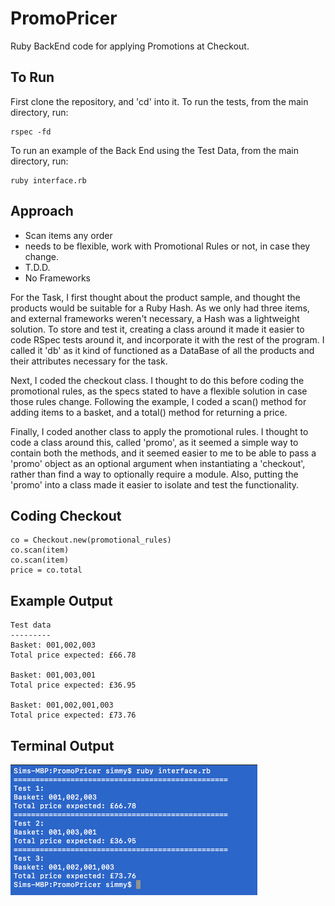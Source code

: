 # PromoPricer
Ruby BackEnd code for applying Promotions at Checkout.
## To Run
First clone the repository, and 'cd' into it.
To run the tests, from the main directory, run:
```
rspec -fd
```
To run an example of the Back End using the Test Data, from the main directory, run:
```
ruby interface.rb
```
## Approach
- Scan items any order
- needs to be flexible, work with Promotional Rules or not, in case they change.
- T.D.D.
- No Frameworks

For the Task, I first thought about the product sample, and thought the products would be suitable for a Ruby Hash. As we only had three items, and external frameworks weren't necessary, a Hash was a lightweight solution. To store and test it, creating a class around it made it easier to code RSpec tests around it, and incorporate it with the rest of the program. I called it 'db' as it kind of functioned as a DataBase of all the products and their attributes necessary for the task.

Next, I coded the checkout class. I thought to do this before coding the promotional rules, as the specs stated to have a flexible solution in case those rules change. Following the example, I coded a scan() method for adding items to a basket, and a total() method for returning a price.

Finally, I coded another class to apply the promotional rules. I thought to code a class around this, called 'promo', as it seemed a simple way to contain both the methods, and it seemed easier to me to be able to pass a 'promo' object as an optional argument when instantiating a 'checkout', rather than find a way to optionally require a module. Also, putting the 'promo' into a class made it easier to isolate and test the functionality.
## Coding Checkout
```
co = Checkout​.new​(promotional_rules)
co​.scan​(item)
co​.scan​(item)
price = co​.total
```
## Example Output
```
Test data
---------
Basket: 001,002,003
Total price expected: £66.78

Basket: 001,003,001
Total price expected: £36.95

Basket: 001,002,001,003
Total price expected: £73.76
```
## Terminal Output
![](exampleOutput.png)
